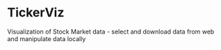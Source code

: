 # TickerViz
Visualization of Stock Market data - select and download data from web and manipulate data locally
